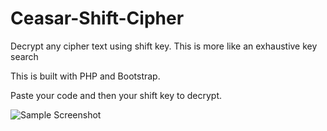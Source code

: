 # Ceasar-Shift-Cipher
Decrypt any cipher text using shift key. This is more like an exhaustive key search

This is built with PHP and Bootstrap.

Paste your code and then your shift key to decrypt.

![Sample Screenshot](https://res.cloudinary.com/dj6bwuwu6/image/upload/v1664890810/Screen_Shot_2022-10-04_at_8.37.43_AM_qs9tt0.png)
